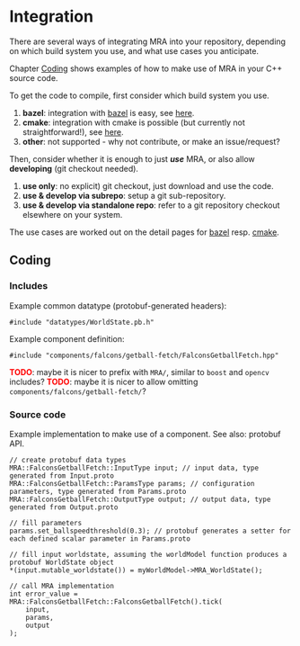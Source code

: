 # Integration

There are several ways of integrating MRA into your repository, depending on which build system you use, and what use cases you anticipate.

Chapter [Coding](#Coding) shows examples of how to make use of MRA in your C++ source code.

To get the code to compile, first consider which build system you use. 
1. **bazel**: integration with [bazel](https://bazel.build/) is easy, see [here](INTEGRATION-BAZEL.md).
2. **cmake**: integration with cmake is possible (but currently not straightforward!), see [here](INTEGRATION-CMAKE.md).
3. **other**: not supported - why not contribute, or make an issue/request?

Then, consider whether it is enough to just ***use*** MRA, or also allow **developing** (git checkout needed).
1. **use only**: no explicit) git checkout, just download and use the code.
2. **use & develop via subrepo**: setup a git sub-repository.
3. **use & develop via standalone repo**: refer to a git repository checkout elsewhere on your system.

The use cases are worked out on the detail pages for [bazel](INTEGRATION-BAZEL.md) resp. [cmake](INTEGRATION-CMAKE.md).

## Coding

### Includes

Example common datatype (protobuf-generated headers):
```
#include "datatypes/WorldState.pb.h"
```

Example component definition:
```
#include "components/falcons/getball-fetch/FalconsGetballFetch.hpp"
```

<span style="color:red">**TODO**</span>: maybe it is nicer to prefix with `MRA/`, similar to `boost` and `opencv` includes?
<span style="color:red">**TODO**</span>: maybe it is nicer to allow omitting `components/falcons/getball-fetch/`?

### Source code

Example implementation to make use of a component. See also: protobuf API.
```
// create protobuf data types
MRA::FalconsGetballFetch::InputType input; // input data, type generated from Input.proto
MRA::FalconsGetballFetch::ParamsType params; // configuration parameters, type generated from Params.proto
MRA::FalconsGetballFetch::OutputType output; // output data, type generated from Output.proto

// fill parameters
params.set_ballspeedthreshold(0.3); // protobuf generates a setter for each defined scalar parameter in Params.proto

// fill input worldstate, assuming the worldModel function produces a protobuf WorldState object
*(input.mutable_worldstate()) = myWorldModel->MRA_WorldState();

// call MRA implementation
int error_value = MRA::FalconsGetballFetch::FalconsGetballFetch().tick(
    input,
    params,
    output
);
```

